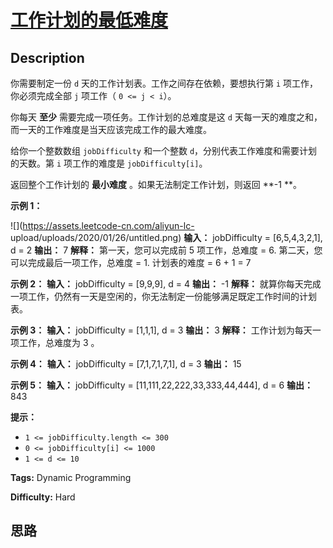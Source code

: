 # [工作计划的最低难度][title]

## Description

你需要制定一份 `d` 天的工作计划表。工作之间存在依赖，要想执行第 `i` 项工作，你必须完成全部 `j` 项工作（ `0 <= j < i`）。

你每天 **至少**  需要完成一项任务。工作计划的总难度是这 `d` 天每一天的难度之和，而一天的工作难度是当天应该完成工作的最大难度。

给你一个整数数组 `jobDifficulty` 和一个整数 `d`，分别代表工作难度和需要计划的天数。第 `i` 项工作的难度是
`jobDifficulty[i]`。

返回整个工作计划的 **最小难度** 。如果无法制定工作计划，则返回  **-1  **。



**示例 1：**

![](https://assets.leetcode-cn.com/aliyun-lc-
upload/uploads/2020/01/26/untitled.png)
            **输入：** jobDifficulty = [6,5,4,3,2,1], d = 2    **输出：** 7    **解释：** 第一天，您可以完成前 5 项工作，总难度 = 6.    第二天，您可以完成最后一项工作，总难度 = 1.    计划表的难度 = 6 + 1 = 7     

**示例 2：**
            **输入：** jobDifficulty = [9,9,9], d = 4    **输出：** -1    **解释：** 就算你每天完成一项工作，仍然有一天是空闲的，你无法制定一份能够满足既定工作时间的计划表。    

**示例 3：**
            **输入：** jobDifficulty = [1,1,1], d = 3    **输出：** 3    **解释：** 工作计划为每天一项工作，总难度为 3 。    

**示例 4：**
            **输入：** jobDifficulty = [7,1,7,1,7,1], d = 3    **输出：** 15    

**示例 5：**
            **输入：** jobDifficulty = [11,111,22,222,33,333,44,444], d = 6    **输出：** 843    



**提示：**

  * `1 <= jobDifficulty.length <= 300`
  * `0 <= jobDifficulty[i] <= 1000`
  * `1 <= d <= 10`


**Tags:** Dynamic Programming

**Difficulty:** Hard

## 思路

[title]: https://leetcode-cn.com/problems/minimum-difficulty-of-a-job-schedule

